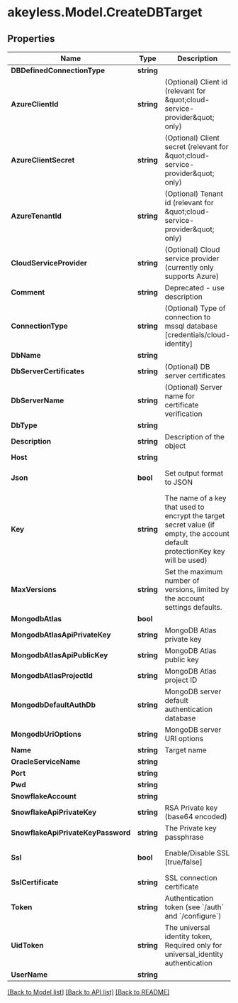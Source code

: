 # akeyless.Model.CreateDBTarget

## Properties

Name | Type | Description | Notes
------------ | ------------- | ------------- | -------------
**DBDefinedConnectionType** | **string** |  | [optional] 
**AzureClientId** | **string** | (Optional) Client id (relevant for \&quot;cloud-service-provider\&quot; only) | [optional] 
**AzureClientSecret** | **string** | (Optional) Client secret (relevant for \&quot;cloud-service-provider\&quot; only) | [optional] 
**AzureTenantId** | **string** | (Optional) Tenant id (relevant for \&quot;cloud-service-provider\&quot; only) | [optional] 
**CloudServiceProvider** | **string** | (Optional) Cloud service provider (currently only supports Azure) | [optional] 
**Comment** | **string** | Deprecated - use description | [optional] 
**ConnectionType** | **string** | (Optional) Type of connection to mssql database [credentials/cloud-identity] | [default to "credentials"]
**DbName** | **string** |  | [optional] 
**DbServerCertificates** | **string** | (Optional) DB server certificates | [optional] 
**DbServerName** | **string** | (Optional) Server name for certificate verification | [optional] 
**DbType** | **string** |  | 
**Description** | **string** | Description of the object | [optional] 
**Host** | **string** |  | [optional] 
**Json** | **bool** | Set output format to JSON | [optional] [default to false]
**Key** | **string** | The name of a key that used to encrypt the target secret value (if empty, the account default protectionKey key will be used) | [optional] 
**MaxVersions** | **string** | Set the maximum number of versions, limited by the account settings defaults. | [optional] 
**MongodbAtlas** | **bool** |  | [optional] 
**MongodbAtlasApiPrivateKey** | **string** | MongoDB Atlas private key | [optional] 
**MongodbAtlasApiPublicKey** | **string** | MongoDB Atlas public key | [optional] 
**MongodbAtlasProjectId** | **string** | MongoDB Atlas project ID | [optional] 
**MongodbDefaultAuthDb** | **string** | MongoDB server default authentication database | [optional] 
**MongodbUriOptions** | **string** | MongoDB server URI options | [optional] 
**Name** | **string** | Target name | 
**OracleServiceName** | **string** |  | [optional] 
**Port** | **string** |  | [optional] 
**Pwd** | **string** |  | [optional] 
**SnowflakeAccount** | **string** |  | [optional] 
**SnowflakeApiPrivateKey** | **string** | RSA Private key (base64 encoded) | [optional] 
**SnowflakeApiPrivateKeyPassword** | **string** | The Private key passphrase | [optional] 
**Ssl** | **bool** | Enable/Disable SSL [true/false] | [optional] [default to false]
**SslCertificate** | **string** | SSL connection certificate | [optional] 
**Token** | **string** | Authentication token (see &#x60;/auth&#x60; and &#x60;/configure&#x60;) | [optional] 
**UidToken** | **string** | The universal identity token, Required only for universal_identity authentication | [optional] 
**UserName** | **string** |  | [optional] 

[[Back to Model list]](../README.md#documentation-for-models) [[Back to API list]](../README.md#documentation-for-api-endpoints) [[Back to README]](../README.md)

